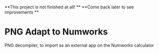 **This project is not finished at all! **
**Come back later to see improvements **

# PNG Adapt to Numworks
PNG decompiler, to import as an external app on the Numworks calculator
